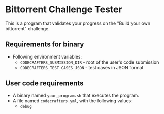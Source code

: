 # Bittorrent Challenge Tester

This is a program that validates your progress on the "Build your own bittorrent" challenge.

## Requirements for binary

- Following environment variables:
  - `CODECRAFTERS_SUBMISSION_DIR` - root of the user's code submission
  - `CODECRAFTERS_TEST_CASES_JSON` - test cases in JSON format

## User code requirements

- A binary named `your_program.sh` that executes the program.
- A file named `codecrafters.yml`, with the following values:
  - `debug`
